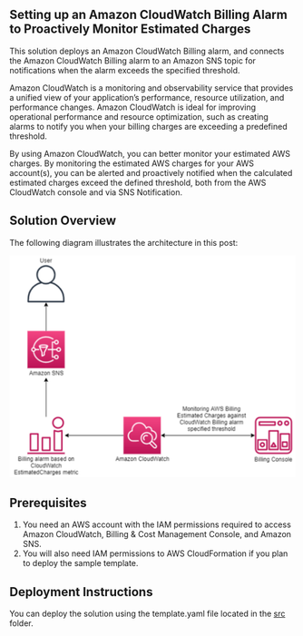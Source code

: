 ## Setting up an Amazon CloudWatch Billing Alarm to Proactively Monitor Estimated Charges

This solution deploys an Amazon CloudWatch Billing alarm, and connects the Amazon CloudWatch Billing alarm to an Amazon SNS topic for notifications when the alarm exceeds the specified threshold.

Amazon CloudWatch is a monitoring and observability service that provides a unified view of your application’s performance, resource utilization, and performance changes. Amazon CloudWatch is ideal for improving operational performance and resource optimization, such as creating alarms to notify you when your billing charges are exceeding a predefined threshold.

By using Amazon CloudWatch, you can better monitor your estimated AWS charges. By monitoring the estimated AWS charges for your AWS account(s), you can be alerted and proactively notified when the calculated estimated charges exceed the defined threshold, both from the AWS CloudWatch console and via SNS Notification.

## Solution Overview

The following diagram illustrates the architecture in this post:

<p align='center'>
	<img src='img/0_SolutionArchitecture.png' alt='Solution Architecture Diagram'/>
</p>

## Prerequisites
1. You need an AWS account with the IAM permissions required to access Amazon CloudWatch, Billing & Cost Management Console, and Amazon SNS.
2. You will also need IAM permissions to AWS CloudFormation if you plan to deploy the sample template.

## Deployment Instructions
You can deploy the solution using the template.yaml file located in the <a href="https://github.com/aws-samples/aws-cloud-operation-samples/blob/main/monitoring-estimated-charges-using-amazon-cloudwatch/src">src</a> folder.